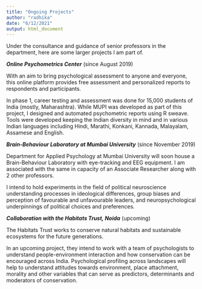 ```yaml
---
title: "Ongoing Projects"
author: "radhika"
date: "6/12/2021"
output: html_document
---
```


Under the consultance and guidance of senior professors in the department, here are some larger projects I am part of. 

_**Online Psychometrics Center**_ (since August 2019)

With an aim to bring psychological assessment to anyone and everyone, this online platform provides free assessment and personalized reports to respondents and participants. 

In phase 1, career testing and assessment was done for 15,000 students of India (mostly, Maharashtra). While MUPI was developed as part of this project, I designed and automated psychometric reports using R sweave. Tools were developed keeping the Indian diversity in mind and in various Indian languages including Hindi, Marathi, Konkani, Kannada, Malayalam, Assamese and English. 


_**Brain-Behaviour Laboratory at Mumbai University**_ (since November 2019)

Department for Applied Psychology at Mumbai University will soon house a Brain-Behaviour Laboratory with eye-tracking and EEG equipment. I am associated with the same in capacity of an Associate Researcher along with 2 other professors. 

I intend to hold experiments in the field of political neuroscience understanding processes in ideological differences, group biases and perception of favourable and unfavourable leaders, and neuropsychological underpinnings of political choices and preferences. 

_**Collaboration with the Habitats Trust, Noida**_ (upcoming)

The Habitats Trust works to conserve natural habitats and sustainable ecosystems for the future generations. 

In an upcoming project, they intend to work with a team of psychologists to understand people-environment interaction and how conservation can be encouraged across India. Psychological profiling across landscapes will help to understand attitudes towards environment, place attachment, morality and other variables that can serve as predictors, determinants and moderators of conservation.
